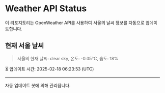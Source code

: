 
# Weather API Status

이 리포지토리는 OpenWeather API를 사용하여 서울의 날씨 정보를 자동으로 업데이트합니다.

## 현재 서울 날씨
> 서울의 현재 날씨: clear sky, 온도: -0.05°C, 습도: 18%

⏳ 업데이트 시간: 2025-02-18 06:23:53 (UTC)

---
자동 업데이트 봇에 의해 관리됩니다.
